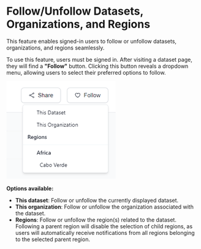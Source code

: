 # Follow/Unfollow Datasets, Organizations, and Regions

This feature enables signed-in users to follow or unfollow datasets, organizations, and regions seamlessly.

To use this feature, users must be signed in. After visiting a dataset page, they will find a **"Follow"** button. Clicking this button reveals a dropdown menu, allowing users to select their preferred options to follow.

![Follow Button](follow-btn.png)

**Options available:**

- **This dataset**: Follow or unfollow the currently displayed dataset.
- **This organization**: Follow or unfollow the organization associated with the dataset.
- **Regions**: Follow or unfollow the region(s) related to the dataset.
  Following a parent region will disable the selection of child regions, as users will automatically receive notifications from all regions belonging to the selected parent region.
